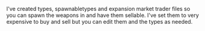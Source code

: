 I've created types, spawnabletypes and expansion market trader files so you can spawn the weapons in and have them sellable. I've set them to very expensive to buy and sell but you can edit them and the types as needed.
